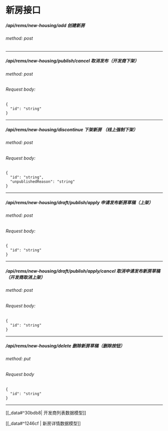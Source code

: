 # 新房接口
##### /api/rems/new-housing/add 创建新房
###### method: post
****
##### /api/rems/new-housing/publish/cancel 取消发布（开发商下架）
###### method: post  
###### Request body:
```
{
  "id": "string"
}
```     

****
##### /api/rems/new-housing/discontinue 下架新房 （线上强制下架）
###### method: post
###### Request body:
```
{
  "id": "string",
  "unpublishedReason": "string"
}
```
****

##### /api/rems/new-housing/draft/publish/apply 申请发布新房草稿（上架）
###### method: post
###### Request body:
```
{
  "id": "string"
}
```
****

#####  /api/rems/new-housing/draft/publish/apply/cancel 取消申请发布新房草稿（开发商取消上架）
###### method: post
###### Request body:
```
{
  "id": "string"
}
```

****

##### /api/rems/new-housing/delete 删除新房草稿（删除按钮）
###### method: put
###### Request body
```
{
  "id": "string"
}
```
****


[[_data#^30bdb8| 开发商列表数据模型]]

[[_data#^1246cf | 新房详情数据模型]]


